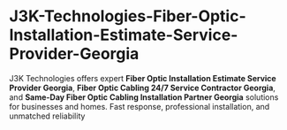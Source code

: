 # J3K-Technologies-Fiber-Optic-Installation-Estimate-Service-Provider-Georgia
J3K Technologies offers expert **Fiber Optic Installation Estimate Service Provider Georgia**, **Fiber Optic Cabling 24/7 Service Contractor Georgia**, and **Same-Day Fiber Optic Cabling Installation Partner Georgia** solutions for businesses and homes. Fast response, professional installation, and unmatched reliability

